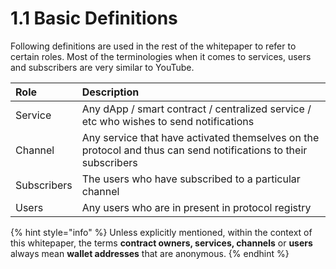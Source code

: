 # 1.1 Basic Definitions

Following definitions are used in the rest of the whitepaper to refer to certain roles. Most of the terminologies when it comes to services, users and subscribers are very similar to YouTube.

| **Role** | Description |
| :--- | :--- |
| Service | Any dApp / smart contract / centralized service / etc who wishes to send notifications |
| Channel | Any service that have activated themselves on the protocol and thus can send notifications to their subscribers |
| Subscribers | The users who have subscribed to a particular channel |
| Users | Any users who are in present in protocol registry |

{% hint style="info" %}
Unless explicitly mentioned, within the context of this whitepaper, the terms **contract owners, services, channels** or **users** always mean **wallet addresses** that are anonymous.
{% endhint %}

